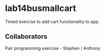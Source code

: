 # lab14busmallcart

Timed exercise to add cart functionality to app.

## Collaborators

Pair programming exercise - Stephen / Anthony

